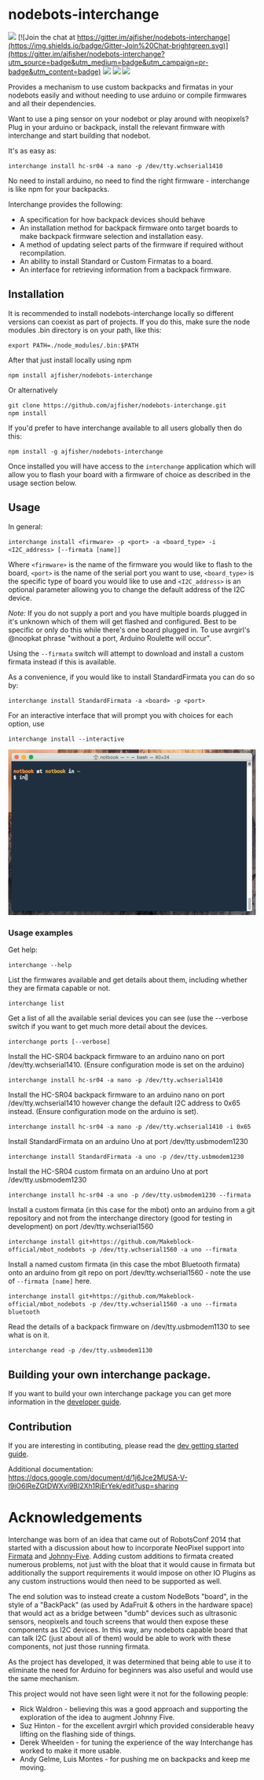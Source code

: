# nodebots-interchange

![](https://img.shields.io/npm/v/nodebots-interchange.svg)
[![Join the chat at https://gitter.im/ajfisher/nodebots-interchange](https://img.shields.io/badge/Gitter-Join%20Chat-brightgreen.svg)](https://gitter.im/ajfisher/nodebots-interchange?utm_source=badge&utm_medium=badge&utm_campaign=pr-badge&utm_content=badge)
![](https://img.shields.io/badge/status-Ready-green.svg)
![](https://img.shields.io/david/ajfisher/nodebots-interchange.svg)
![](https://img.shields.io/github/issues/ajfisher/nodebots-interchange.svg)

Provides a mechanism to use custom backpacks and firmatas in your nodebots easily
and without needing to use arduino or compile firmwares and all their dependencies.

Want to use a ping sensor on your nodebot or play around with neopixels? Plug in
your arduino or backpack, install the relevant firmware with interchange and
start building that nodebot.

It's as easy as:

```
interchange install hc-sr04 -a nano -p /dev/tty.wchserial1410
```

No need to install arduino, no need to find the right firmware - interchange is
like npm for your backpacks.

Interchange provides the following:

* A specification for how backpack devices should behave
* An installation method for backpack firmware onto target boards to make
backpack firmware selection and installation easy.
* A method of updating select parts of the firmware if required without recompilation.
* An ability to install Standard or Custom Firmatas to a board.
* An interface for retrieving information from a backpack firmware.

## Installation

It is recommended to install nodebots-interchange locally so different versions
can coexist as part of projects. If you do this, make sure the node modules
.bin directory is on your path, like this:

```
export PATH=./node_modules/.bin:$PATH
```

After that just install locally using npm

```
npm install ajfisher/nodebots-interchange
```

Or alternatively

```
git clone https://github.com/ajfisher/nodebots-interchange.git
npm install
```

If you'd prefer to have interchange available to all users globally then do this:

```
npm install -g ajfisher/nodebots-interchange
```

Once installed you will have access to the `interchange` application which will allow
you to flash your board with a firmware of choice as described in the usage
section below.

## Usage

In general:

```
interchange install <firmware> -p <port> -a <board_type> -i <I2C_address> [--firmata [name]]
```

Where `<firmware>` is the name of the firmware you would like to flash to the board,
`<port>` is the name of the serial port you want to use, `<board_type>` is the
specific type of board you would like to use and `<I2C_address>` is an optional
parameter allowing you to change the default address of the I2C device.

_Note:_ If you do not supply a port and you have multiple boards plugged in
it's unknown which of them will get flashed and configured. Best to be specific
or only do this while there's one board plugged in. To use avrgirl's @noopkat phrase
"without a port, Arduino Roulette will occur".

Using the `--firmata` switch will attempt to download and install a custom firmata
instead if this is available.

As a convenience, if you would like to install StandardFirmata you can do so by:

```
interchange install StandardFirmata -a <board> -p <port>
```

For an interactive interface that will prompt you with choices for each option, use
```
interchange install --interactive
```

![Interactive CLI demo](docs/assets/interchange.gif)

### Usage examples

Get help:

```
interchange --help
```

List the firmwares available and get details about them, including whether they
are firmata capable or not.

```
interchange list
```

Get a list of all the available serial devices you can see (use the --verbose
switch if you want to get much more detail about the devices.

```
interchange ports [--verbose]
```

Install the HC-SR04 backpack firmware to an arduino nano on port /dev/tty.wchserial1410.
(Ensure configuration mode is set on the arduino)

```
interchange install hc-sr04 -a nano -p /dev/tty.wchserial1410
```

Install the HC-SR04 backpack firmware to an arduino nano on port /dev/tty.wchserial1410
however change the default I2C address to 0x65 instead. (Ensure configuration
mode on the arduino is set).

```
interchange install hc-sr04 -a nano -p /dev/tty.wchserial1410 -i 0x65
```

Install StandardFirmata on an arduino Uno at port /dev/tty.usbmodem1230

```
interchange install StandardFirmata -a uno -p /dev/tty.usbmodem1230
```

Install the HC-SR04 custom firmata on an arduino Uno at port /dev/tty.usbmodem1230

```
interchange install hc-sr04 -a uno -p /dev/tty.usbmodem1230 --firmata
```

Install a custom firmata (in this case for the mbot) onto an arduino from a git
repository and not from the interchange directory (good for testing in development) on port
/dev/tty.wchserial1560

```
interchange install git+https://github.com/Makeblock-official/mbot_nodebots -p /dev/tty.wchserial1560 -a uno --firmata
```

Install a named custom firmata (in this case the mbot Bluetooth firmata) onto
an arduino from git repo on port /dev/tty.wchserial1560 - note the use of
`--firmata [name]` here.

```
interchange install git+https://github.com/Makeblock-official/mbot_nodebots -p /dev/tty.wchserial1560 -a uno --firmata bluetooth
```

Read the details of a backpack firmware on /dev/tty.usbmodem1130 to see what
is on it.

```
interchange read -p /dev/tty.usbmodem1130
```


## Building your own interchange package.

If you want to build your own interchange package you can get more information
in the [developer guide](/docs/dev.md).

## Contribution

If you are interesting in contibuting, please read the [dev getting started
guide](/docs/contribution.md).

Additional documentation: https://docs.google.com/document/d/1j6Jce2MUSA-V-I9iO6lReZGtDWXvi9BI2Xh1RjErYek/edit?usp=sharing

# Acknowledgements

Interchange was born of an idea that came out of RobotsConf 2014 that started
with a discussion about how to incorporate NeoPixel support into
[Firmata](https://github.com/firmata/arduino) and
[Johnny-Five](https://github.com/rwaldron/johnny-five). Adding custom additions
to firmata created numerous problems, not just with the bloat that it would
cause in firmata but additionally the support requirements it would impose on
other IO Plugins as any custom instructions would then need to be supported as well.

The end solution was to instead create a custom NodeBots "board", in the
style of a "BackPack" (as used by AdaFruit & others in the hardware space) that
would act as a bridge between "dumb" devices such as ultrasonic sensors,
neopixels and touch screens that would then expose these components as I2C
devices. In this way, any nodebots capable board that can talk I2C (just about
all of them) would be able to work with these components, not just those running
firmata.

As the project has developed, it was determined that being able to use it to
eliminate the need for Arduino for beginners was also useful and would use the
same mechanism.

This project would not have seen light were it not for the following people:

* Rick Waldron - believing this was a good approach and supporting the exploration
of the idea to augment Johnny Five.
* Suz Hinton - for the excellent avrgirl which provided considerable heavy lifting on the
flashing side of things.
* Derek Wheelden - for tuning the experience of the way Interchange has worked
to make it more usable.
* Andy Gelme, Luis Montes - for pushing me on backpacks and keep me moving.
